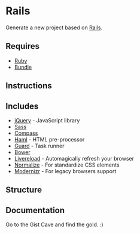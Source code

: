 # Rails

Generate a new project based on [Rails](http://rubyonrails.org/).

## Requires

- [Ruby](https://www.ruby-lang.org/pt/)
- [Bundle]()


## Instructions


## Includes

- [jQuery](http://jquery.com/) - JavaScript library
- [Sass](http://sass-lang.com/)
- [Compass](http://compass-style.org/)
- [Haml](http://jade-lang.com/) - HTML pre-processor
- [Guard](http://gruntjs.com/) - Task runner
- [Bower](http://bower.io)
- [Livereload](http://livereload.com/) - Automagically refresh your browser
- [Normalize](http://necolas.github.io/normalize.css/) - For standardize CSS elements
- [Modernizr](http://modernizr.com/) - For legacy browsers support


## Structure


## Documentation

Go to the Gist Cave and find the gold. :)
